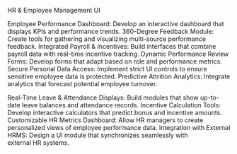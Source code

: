 HR & Employee Management UI

Employee Performance Dashboard: Develop an interactive dashboard that displays KPIs and performance trends.
360-Degree Feedback Module: Create tools for gathering and visualizing multi-source performance feedback.
Integrated Payroll & Incentives: Build interfaces that combine payroll data with real-time incentive tracking.
Dynamic Performance Review Forms: Develop forms that adapt based on role and performance metrics.
Secure Personal Data Access: Implement strict UI controls to ensure sensitive employee data is protected.
Predictive Attrition Analytics: Integrate analytics that forecast potential employee turnover.

Real-Time Leave & Attendance Displays: Build modules that show up-to-date leave balances and attendance records.
Incentive Calculation Tools: Develop interactive calculators that predict bonus and incentive amounts.
Customizable HR Metrics Dashboard: Allow HR managers to create personalized views of employee performance data.
Integration with External HRMS: Design a UI module that synchronizes seamlessly with external HR systems.
